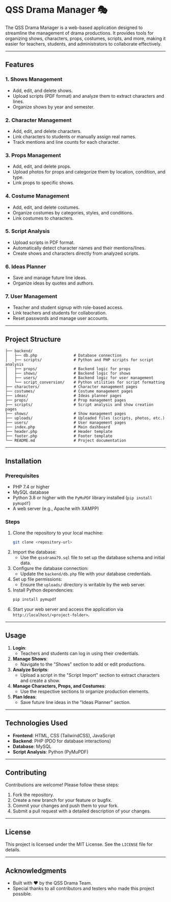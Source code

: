 # QSS Drama Manager 🎭

The QSS Drama Manager is a web-based application designed to streamline the management of drama productions. It provides tools for organizing shows, characters, props, costumes, scripts, and more, making it easier for teachers, students, and administrators to collaborate effectively.

---

## Features

### 1. **Shows Management**
- Add, edit, and delete shows.
- Upload scripts (PDF format) and analyze them to extract characters and lines.
- Organize shows by year and semester.

### 2. **Character Management**
- Add, edit, and delete characters.
- Link characters to students or manually assign real names.
- Track mentions and line counts for each character.

### 3. **Props Management**
- Add, edit, and delete props.
- Upload photos for props and categorize them by location, condition, and type.
- Link props to specific shows.

### 4. **Costume Management**
- Add, edit, and delete costumes.
- Organize costumes by categories, styles, and conditions.
- Link costumes to characters.

### 5. **Script Analysis**
- Upload scripts in PDF format.
- Automatically detect character names and their mentions/lines.
- Create shows and characters directly from analyzed scripts.

### 6. **Ideas Planner**
- Save and manage future line ideas.
- Organize ideas by quotes and authors.

### 7. **User Management**
- Teacher and student signup with role-based access.
- Link teachers and students for collaboration.
- Reset passwords and manage user accounts.

---

## Project Structure

```
├── backend/
│   ├── db.php                # Database connection
│   ├── scripts/              # Python and PHP scripts for script analysis
│   ├── props/                # Backend logic for props
│   ├── shows/                # Backend logic for shows
│   ├── users/                # Backend logic for user management
│   └── script_conversion/    # Python utilities for script formatting
├── characters/               # Character management pages
├── costumes/                 # Costume management pages
├── ideas/                    # Ideas planner pages
├── props/                    # Prop management pages
├── scripts/                  # Script analysis and show creation pages
├── shows/                    # Show management pages
├── uploads/                  # Uploaded files (scripts, photos, etc.)
├── users/                    # User management pages
├── index.php                 # Main dashboard
├── header.php                # Header template
├── footer.php                # Footer template
└── README.md                 # Project documentation
```

---

## Installation

### Prerequisites
- PHP 7.4 or higher
- MySQL database
- Python 3.8 or higher with the `PyMuPDF` library installed (`pip install pymupdf`)
- A web server (e.g., Apache with XAMPP)

### Steps
1. Clone the repository to your local machine:
   ```bash
   git clone <repository-url>
   ```
2. Import the database:
   - Use the `qssdrama79.sql` file to set up the database schema and initial data.
3. Configure the database connection:
   - Update the `backend/db.php` file with your database credentials.
4. Set up file permissions:
   - Ensure the `uploads/` directory is writable by the web server.
5. Install Python dependencies:
   ```bash
   pip install pymupdf
   ```
6. Start your web server and access the application via `http://localhost/<project-folder>`.

---

## Usage

1. **Login**:
   - Teachers and students can log in using their credentials.
2. **Manage Shows**:
   - Navigate to the "Shows" section to add or edit productions.
3. **Analyze Scripts**:
   - Upload a script in the "Script Import" section to extract characters and create a show.
4. **Manage Characters, Props, and Costumes**:
   - Use the respective sections to organize production elements.
5. **Plan Ideas**:
   - Save future line ideas in the "Ideas Planner" section.

---

## Technologies Used

- **Frontend**: HTML, CSS (TailwindCSS), JavaScript
- **Backend**: PHP (PDO for database interactions)
- **Database**: MySQL
- **Script Analysis**: Python (PyMuPDF)

---

## Contributing

Contributions are welcome! Please follow these steps:
1. Fork the repository.
2. Create a new branch for your feature or bugfix.
3. Commit your changes and push them to your fork.
4. Submit a pull request with a detailed description of your changes.

---

## License

This project is licensed under the MIT License. See the `LICENSE` file for details.

---

## Acknowledgments

- Built with ❤️ by the QSS Drama Team.
- Special thanks to all contributors and testers who made this project possible.
